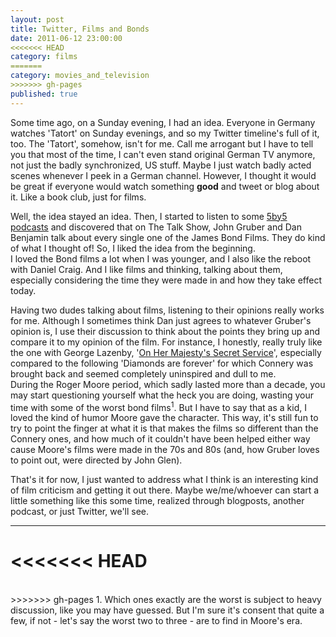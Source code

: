```yaml
---
layout: post
title: Twitter, Films and Bonds
date: 2011-06-12 23:00:00
<<<<<<< HEAD
category: films
=======
category: movies_and_television
>>>>>>> gh-pages
published: true
---
```

Some time ago, on a Sunday evening, I had an idea. Everyone in Germany watches 'Tatort' on Sunday evenings, and so my Twitter timeline's full of it, too. The 'Tatort', somehow, isn't for me. Call me arrogant but I have to tell you that most of the time, I can't even stand original German TV anymore, not just the badly synchronized, US stuff. Maybe I just watch badly acted scenes whenever I peek in a German channel. However, I thought it would be great if everyone would watch something **good** and tweet or blog about it. Like a book club, just for films.

Well, the idea stayed an idea. Then, I started to listen to some [5by5 podcasts](http://5by5.tv/) and discovered that on The Talk Show, John Gruber and Dan Benjamin talk about every single one of the James Bond Films. They do kind of what I thought of! So, I liked the idea from the beginning.  
I loved the Bond films a lot when I was younger, and I also like the reboot with Daniel Craig. And I like films and thinking, talking about them, especially considering the time they were made in and how they take effect today.

Having two dudes talking about films, listening to their opinions really works for me. Although I sometimes think Dan just agrees to whatever Gruber's opinion is, I use their discussion to think about the points they bring up and compare it to my opinion of the film. For instance, I honestly, really truly like the one with George Lazenby, '[On Her Majesty's Secret Service](http://goo.gl/LKkLF)', especially compared to the following 'Diamonds are forever' for which Connery was brought back and seemed completely uninspired and dull to me.  
During the Roger Moore period, which sadly lasted more than a decade, you may start questioning yourself what the heck you are doing, wasting your time with some of the worst bond films<sup>1</sup>. But I have to say that as a kid, I loved the kind of humor Moore gave the character. This way, it's still fun to try to point the finger at what it is that makes the films so different than the Connery ones, and how much of it couldn't have been helped either way cause Moore's films were made in the 70s and 80s (and, how Gruber loves to point out, were directed by John Glen).

That's it for now, I just wanted to address what I think is an interesting kind of film criticism and getting it out there. Maybe we/me/whoever can start a little something like this some time, realized through blogposts, another podcast, or just Twitter, we'll see. 

---
<<<<<<< HEAD
=======
<br>
>>>>>>> gh-pages
1. Which ones exactly are the worst is subject to heavy discussion, like you may have guessed. But I'm sure it's consent that quite a few, if not - let's say the worst two to three - are to find in Moore's era.
